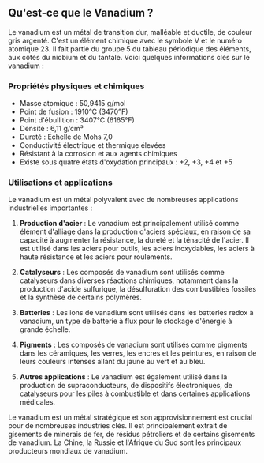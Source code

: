 ## Qu'est-ce que le Vanadium ?

Le vanadium est un métal de transition dur, malléable et ductile, de couleur gris argenté. C'est un élément chimique avec le symbole V et le numéro atomique 23. Il fait partie du groupe 5 du tableau périodique des éléments, aux côtés du niobium et du tantale. Voici quelques informations clés sur le vanadium :

### Propriétés physiques et chimiques

- Masse atomique : 50,9415 g/mol
- Point de fusion : 1910°C (3470°F)
- Point d'ébullition : 3407°C (6165°F)
- Densité : 6,11 g/cm³
- Dureté : Échelle de Mohs 7,0
- Conductivité électrique et thermique élevées
- Résistant à la corrosion et aux agents chimiques
- Existe sous quatre états d'oxydation principaux : +2, +3, +4 et +5

### Utilisations et applications

Le vanadium est un métal polyvalent avec de nombreuses applications industrielles importantes :

1. **Production d'acier** : Le vanadium est principalement utilisé comme élément d'alliage dans la production d'aciers spéciaux, en raison de sa capacité à augmenter la résistance, la dureté et la ténacité de l'acier. Il est utilisé dans les aciers pour outils, les aciers inoxydables, les aciers à haute résistance et les aciers pour roulements.

2. **Catalyseurs** : Les composés de vanadium sont utilisés comme catalyseurs dans diverses réactions chimiques, notamment dans la production d'acide sulfurique, la désulfuration des combustibles fossiles et la synthèse de certains polymères.

3. **Batteries** : Les ions de vanadium sont utilisés dans les batteries redox à vanadium, un type de batterie à flux pour le stockage d'énergie à grande échelle.

4. **Pigments** : Les composés de vanadium sont utilisés comme pigments dans les céramiques, les verres, les encres et les peintures, en raison de leurs couleurs intenses allant du jaune au vert et au bleu.

5. **Autres applications** : Le vanadium est également utilisé dans la production de supraconducteurs, de dispositifs électroniques, de catalyseurs pour les piles à combustible et dans certaines applications médicales.

Le vanadium est un métal stratégique et son approvisionnement est crucial pour de nombreuses industries clés. Il est principalement extrait de gisements de minerais de fer, de résidus pétroliers et de certains gisements de vanadium. La Chine, la Russie et l'Afrique du Sud sont les principaux producteurs mondiaux de vanadium.